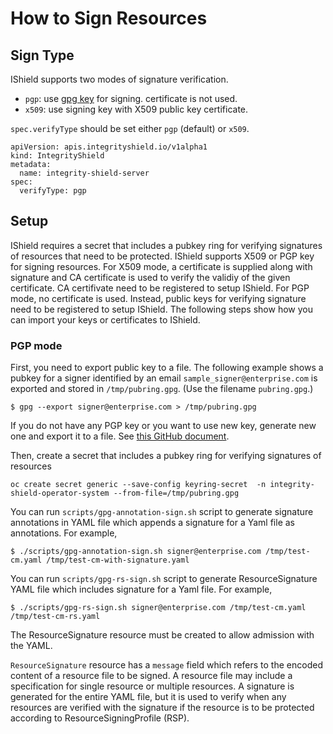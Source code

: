 # How to Sign Resources

## Sign Type

IShield supports two modes of signature verification.
- `pgp`: use [gpg key](https://www.gnupg.org/index.html) for signing. certificate is not used.
- `x509`: use signing key with X509 public key certificate.

`spec.verifyType` should be set either `pgp` (default) or `x509`.

```
apiVersion: apis.integrityshield.io/v1alpha1
kind: IntegrityShield
metadata:
  name: integrity-shield-server
spec:
  verifyType: pgp
```

## Setup

IShield requires a secret that includes a pubkey ring for verifying signatures of resources that need to be protected.  IShield supports X509 or PGP key for signing resources. For X509 mode, a certificate is supplied along with signature and CA certificate is used to verify the validiy of the given certificate. CA certifivate need to be registered to setup IShield. For PGP mode, no certificate is used. Instead, public keys for verifying signature need to be registered to setup IShield. The following steps show how you can import your keys or certificates to IShield.

### PGP mode

First, you need to export public key to a file. The following example shows a pubkey for a signer identified by an email `sample_signer@enterprise.com` is exported and stored in `/tmp/pubring.gpg`. (Use the filename `pubring.gpg`.)

```
$ gpg --export signer@enterprise.com > /tmp/pubring.gpg
```

If you do not have any PGP key or you want to use new key, generate new one and export it to a file. See [this GitHub document](https://docs.github.com/en/free-pro-team@latest/github/authenticating-to-github/generating-a-new-gpg-key).

Then, create a secret that includes a pubkey ring for verifying signatures of resources

```
oc create secret generic --save-config keyring-secret  -n integrity-shield-operator-system --from-file=/tmp/pubring.gpg
```

You can run `scripts/gpg-annotation-sign.sh` script to generate signature annotations in YAML file which appends a signature for a Yaml file as annotations. For example,

```
$ ./scripts/gpg-annotation-sign.sh signer@enterprise.com /tmp/test-cm.yaml /tmp/test-cm-with-signature.yaml
```

You can run `scripts/gpg-rs-sign.sh` script to generate ResourceSignature YAML file which includes signature for a Yaml file. For example,

```
$ ./scripts/gpg-rs-sign.sh signer@enterprise.com /tmp/test-cm.yaml /tmp/test-cm-rs.yaml
```

The ResourceSignature resource must be created to allow admission with the YAML.

`ResourceSignature` resource has a `message` field which refers to the encoded content of a resource file to be signed. A resource file may include a specification for single resource or multiple resources. A signature is generated for the entire YAML file, but it is used to verify when any resources are verified with the signature if the resource is to be protected according to ResourceSigningProfile (RSP).

